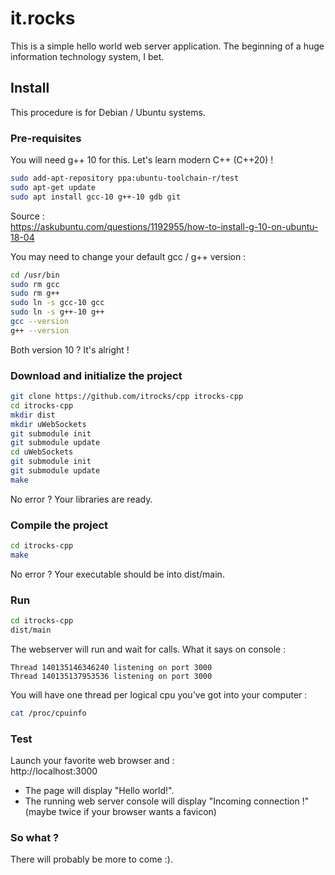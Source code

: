 # it.rocks

This is a simple hello world web server application.
The beginning of a huge information technology system, I bet.

## Install

This procedure is for Debian / Ubuntu systems.

### Pre-requisites

You will need g++ 10 for this. Let's learn modern C++ (C++20) !

```bash
sudo add-apt-repository ppa:ubuntu-toolchain-r/test
sudo apt-get update
sudo apt install gcc-10 g++-10 gdb git
```

Source :\
https://askubuntu.com/questions/1192955/how-to-install-g-10-on-ubuntu-18-04

You may need to change your default gcc / g++ version :

```bash
cd /usr/bin
sudo rm gcc
sudo rm g++
sudo ln -s gcc-10 gcc
sudo ln -s g++-10 g++
gcc --version
g++ --version
```

Both version 10 ? It's alright !

### Download and initialize the project

```bash
git clone https://github.com/itrocks/cpp itrocks-cpp
cd itrocks-cpp
mkdir dist
mkdir uWebSockets
git submodule init
git submodule update
cd uWebSockets
git submodule init
git submodule update
make
```

No error ? Your libraries are ready.

### Compile the project

```bash
cd itrocks-cpp
make
```

No error ? Your executable should be into dist/main.

### Run

```bash
cd itrocks-cpp
dist/main
```

The webserver will run and wait for calls. What it says on console :

```
Thread 140135146346240 listening on port 3000
Thread 140135137953536 listening on port 3000
```

You will have one thread per logical cpu you've got into your computer :

```bash
cat /proc/cpuinfo
```

### Test

Launch your favorite web browser and :\
http://localhost:3000

- The page will display "Hello world!".
- The running web server console will display "Incoming connection !" (maybe twice if your browser wants a favicon)

### So what ?

There will probably be more to come :).
